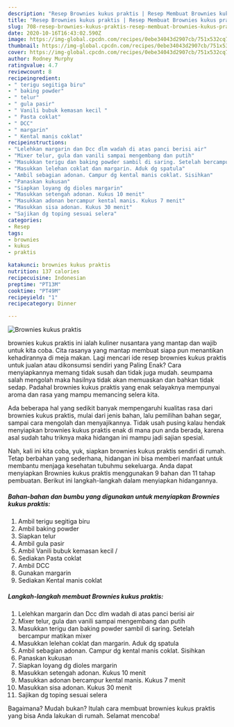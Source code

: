 ```yaml
---
description: "Resep Brownies kukus praktis | Resep Membuat Brownies kukus praktis Yang Bisa Manjain Lidah"
title: "Resep Brownies kukus praktis | Resep Membuat Brownies kukus praktis Yang Bisa Manjain Lidah"
slug: 708-resep-brownies-kukus-praktis-resep-membuat-brownies-kukus-praktis-yang-bisa-manjain-lidah
date: 2020-10-16T16:43:02.590Z
image: https://img-global.cpcdn.com/recipes/0ebe34043d2907cb/751x532cq70/brownies-kukus-praktis-foto-resep-utama.jpg
thumbnail: https://img-global.cpcdn.com/recipes/0ebe34043d2907cb/751x532cq70/brownies-kukus-praktis-foto-resep-utama.jpg
cover: https://img-global.cpcdn.com/recipes/0ebe34043d2907cb/751x532cq70/brownies-kukus-praktis-foto-resep-utama.jpg
author: Rodney Murphy
ratingvalue: 4.7
reviewcount: 8
recipeingredient:
- " terigu segitiga biru"
- " baking powder"
- " telur"
- " gula pasir"
- " Vanili bubuk kemasan kecil "
- " Pasta coklat"
- " DCC"
- " margarin"
- " Kental manis coklat"
recipeinstructions:
- "Lelehkan margarin dan Dcc dlm wadah di atas panci berisi air"
- "Mixer telur, gula dan vanili sampai mengembang dan putih"
- "Masukkan terigu dan baking powder sambil di saring. Setelah bercampur matikan mixer"
- "Masukkan lelehan coklat dan margarin. Aduk dg spatula"
- "Ambil sebagian adonan. Campur dg kental manis coklat. Sisihkan"
- "Panaskan kukusan"
- "Siapkan loyang dg dioles margarin"
- "Masukkan setengah adonan. Kukus 10 menit"
- "Masukkan adonan bercampur kental manis. Kukus 7 menit"
- "Masukkan sisa adonan. Kukus 30 menit"
- "Sajikan dg toping sesuai selera"
categories:
- Resep
tags:
- brownies
- kukus
- praktis

katakunci: brownies kukus praktis 
nutrition: 137 calories
recipecuisine: Indonesian
preptime: "PT13M"
cooktime: "PT49M"
recipeyield: "1"
recipecategory: Dinner

---
```



![Brownies kukus praktis](https://img-global.cpcdn.com/recipes/0ebe34043d2907cb/751x532cq70/brownies-kukus-praktis-foto-resep-utama.jpg)


brownies kukus praktis ini ialah kuliner nusantara yang mantap dan wajib untuk kita coba. Cita rasanya yang mantap membuat siapa pun menantikan kehadirannya di meja makan.
Lagi mencari ide resep brownies kukus praktis untuk jualan atau dikonsumsi sendiri yang Paling Enak? Cara menyiapkannya memang tidak susah dan tidak juga mudah. seumpama salah mengolah maka hasilnya tidak akan memuaskan dan bahkan tidak sedap. Padahal brownies kukus praktis yang enak selayaknya mempunyai aroma dan rasa yang mampu memancing selera kita.

Ada beberapa hal yang sedikit banyak mempengaruhi kualitas rasa dari brownies kukus praktis, mulai dari jenis bahan, lalu pemilihan bahan segar, sampai cara mengolah dan menyajikannya. Tidak usah pusing kalau hendak menyiapkan brownies kukus praktis enak di mana pun anda berada, karena asal sudah tahu triknya maka hidangan ini mampu jadi sajian spesial.




Nah, kali ini kita coba, yuk, siapkan brownies kukus praktis sendiri di rumah. Tetap berbahan yang sederhana, hidangan ini bisa memberi manfaat untuk membantu menjaga kesehatan tubuhmu sekeluarga. Anda dapat menyiapkan Brownies kukus praktis menggunakan 9 bahan dan 11 tahap pembuatan. Berikut ini langkah-langkah dalam menyiapkan hidangannya.

<!--inarticleads1-->

##### Bahan-bahan dan bumbu yang digunakan untuk menyiapkan Brownies kukus praktis:

1. Ambil  terigu segitiga biru
1. Ambil  baking powder
1. Siapkan  telur
1. Ambil  gula pasir
1. Ambil  Vanili bubuk kemasan kecil /
1. Sediakan  Pasta coklat
1. Ambil  DCC
1. Gunakan  margarin
1. Sediakan  Kental manis coklat




<!--inarticleads2-->

##### Langkah-langkah membuat Brownies kukus praktis:

1. Lelehkan margarin dan Dcc dlm wadah di atas panci berisi air
1. Mixer telur, gula dan vanili sampai mengembang dan putih
1. Masukkan terigu dan baking powder sambil di saring. Setelah bercampur matikan mixer
1. Masukkan lelehan coklat dan margarin. Aduk dg spatula
1. Ambil sebagian adonan. Campur dg kental manis coklat. Sisihkan
1. Panaskan kukusan
1. Siapkan loyang dg dioles margarin
1. Masukkan setengah adonan. Kukus 10 menit
1. Masukkan adonan bercampur kental manis. Kukus 7 menit
1. Masukkan sisa adonan. Kukus 30 menit
1. Sajikan dg toping sesuai selera




Bagaimana? Mudah bukan? Itulah cara membuat brownies kukus praktis yang bisa Anda lakukan di rumah. Selamat mencoba!
